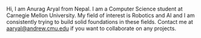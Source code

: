 Hi, I am Anurag Aryal from Nepal. I am a Computer Science student at Carnegie Mellon University.
My field of interest is Robotics and AI and I am consistently trying to build solid foundations in 
these fields. Contact me at aaryal@andrew.cmu.edu if you want to collaborate on any projects.
